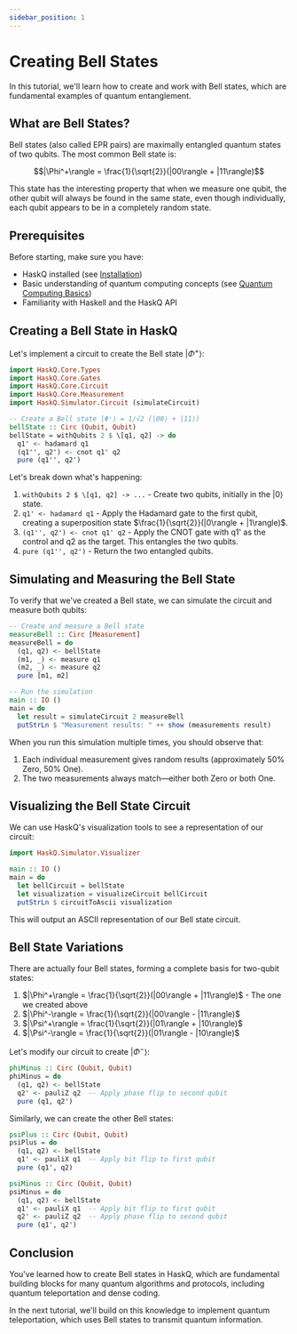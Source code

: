 ```yaml
---
sidebar_position: 1
---
```


# Creating Bell States

In this tutorial, we'll learn how to create and work with Bell states, which are fundamental examples of quantum entanglement.

## What are Bell States?

Bell states (also called EPR pairs) are maximally entangled quantum states of two qubits. The most common Bell state is:

$$|\Phi^+\rangle = \frac{1}{\sqrt{2}}(|00\rangle + |11\rangle)$$

This state has the interesting property that when we measure one qubit, the other qubit will always be found in the same state, even though individually, each qubit appears to be in a completely random state.

## Prerequisites

Before starting, make sure you have:

- HaskQ installed (see [Installation](../installation))
- Basic understanding of quantum computing concepts (see [Quantum Computing Basics](../core-concepts/quantum-computing-basics))
- Familiarity with Haskell and the HaskQ API

## Creating a Bell State in HaskQ

Let's implement a circuit to create the Bell state $|\Phi^+\rangle$:

```haskell
import HaskQ.Core.Types
import HaskQ.Core.Gates
import HaskQ.Core.Circuit
import HaskQ.Core.Measurement
import HaskQ.Simulator.Circuit (simulateCircuit)

-- Create a Bell state |Φ⁺⟩ = 1/√2 (|00⟩ + |11⟩)
bellState :: Circ (Qubit, Qubit)
bellState = withQubits 2 $ \[q1, q2] -> do
  q1' <- hadamard q1
  (q1'', q2') <- cnot q1' q2
  pure (q1'', q2')
```

Let's break down what's happening:

1. `withQubits 2 $ \[q1, q2] -> ...` - Create two qubits, initially in the $|0\rangle$ state.
2. `q1' <- hadamard q1` - Apply the Hadamard gate to the first qubit, creating a superposition state $\frac{1}{\sqrt{2}}(|0\rangle + |1\rangle)$.
3. `(q1'', q2') <- cnot q1' q2` - Apply the CNOT gate with q1' as the control and q2 as the target. This entangles the two qubits.
4. `pure (q1'', q2')` - Return the two entangled qubits.

## Simulating and Measuring the Bell State

To verify that we've created a Bell state, we can simulate the circuit and measure both qubits:

```haskell
-- Create and measure a Bell state
measureBell :: Circ [Measurement]
measureBell = do
  (q1, q2) <- bellState
  (m1, _) <- measure q1
  (m2, _) <- measure q2
  pure [m1, m2]

-- Run the simulation
main :: IO ()
main = do
  let result = simulateCircuit 2 measureBell
  putStrLn $ "Measurement results: " ++ show (measurements result)
```

When you run this simulation multiple times, you should observe that:

1. Each individual measurement gives random results (approximately 50% Zero, 50% One).
2. The two measurements always match—either both Zero or both One.

## Visualizing the Bell State Circuit

We can use HaskQ's visualization tools to see a representation of our circuit:

```haskell
import HaskQ.Simulator.Visualizer

main :: IO ()
main = do
  let bellCircuit = bellState
  let visualization = visualizeCircuit bellCircuit
  putStrLn $ circuitToAscii visualization
```

This will output an ASCII representation of our Bell state circuit.

## Bell State Variations

There are actually four Bell states, forming a complete basis for two-qubit states:

1. $|\Phi^+\rangle = \frac{1}{\sqrt{2}}(|00\rangle + |11\rangle)$ - The one we created above
2. $|\Phi^-\rangle = \frac{1}{\sqrt{2}}(|00\rangle - |11\rangle)$
3. $|\Psi^+\rangle = \frac{1}{\sqrt{2}}(|01\rangle + |10\rangle)$
4. $|\Psi^-\rangle = \frac{1}{\sqrt{2}}(|01\rangle - |10\rangle)$

Let's modify our circuit to create $|\Phi^-\rangle$:

```haskell
phiMinus :: Circ (Qubit, Qubit)
phiMinus = do
  (q1, q2) <- bellState
  q2' <- pauliZ q2  -- Apply phase flip to second qubit
  pure (q1, q2')
```

Similarly, we can create the other Bell states:

```haskell
psiPlus :: Circ (Qubit, Qubit)
psiPlus = do
  (q1, q2) <- bellState
  q1' <- pauliX q1  -- Apply bit flip to first qubit
  pure (q1', q2)

psiMinus :: Circ (Qubit, Qubit)
psiMinus = do
  (q1, q2) <- bellState
  q1' <- pauliX q1  -- Apply bit flip to first qubit
  q2' <- pauliZ q2  -- Apply phase flip to second qubit
  pure (q1', q2')
```

## Conclusion

You've learned how to create Bell states in HaskQ, which are fundamental building blocks for many quantum algorithms and protocols, including quantum teleportation and dense coding.

In the next tutorial, we'll build on this knowledge to implement quantum teleportation, which uses Bell states to transmit quantum information. 